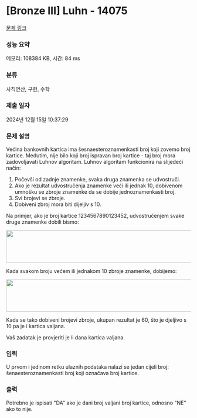 # [Bronze III] Luhn - 14075 

[문제 링크](https://www.acmicpc.net/problem/14075) 

### 성능 요약

메모리: 108384 KB, 시간: 84 ms

### 분류

사칙연산, 구현, 수학

### 제출 일자

2024년 12월 15일 10:37:29

### 문제 설명

<p style="user-select: auto !important;">Većina bankovnih kartica ima šesnaesteroznamenkasti broj koji zovemo broj kartice. Međutim, nije bilo koji broj ispravan broj kartice - taj broj mora zadovoljavati Luhnov algoritam. Luhnov algoritam funkcionira na slijedeći način:</p>

<ol style="user-select: auto !important;">
	<li style="user-select: auto !important;">Počevši od zadnje znamenke, svaka druga znamenka se udvostruči.</li>
	<li style="user-select: auto !important;">Ako je rezultat udvostručenja znamenke veći ili jednak 10, dobivenom umnošku se zbroje znamenke da se dobije jednoznamenkasti broj.</li>
	<li style="user-select: auto !important;">Svi brojevi se zbroje.</li>
	<li style="user-select: auto !important;">Dobiveni zbroj mora biti dijeljiv s 10.</li>
</ol>

<p style="user-select: auto !important;">Na primjer, ako je broj kartice 1234567890123452, udvostručenjem svake druge znamenke dobili bismo: </p>

<p style="user-select: auto !important;"><img alt="" src="https://onlinejudgeimages.s3.amazonaws.com/problem/14075/%EC%8A%A4%ED%81%AC%EB%A6%B0%EC%83%B7%202017-01-02%20%EC%98%A4%ED%9B%84%203.37.04.png" style="height: 89px; width: 613px; user-select: auto !important;"></p>

<p style="user-select: auto !important;">Kada svakom broju većem ili jednakom 10 zbroje znamenke, dobijemo: </p>

<p style="user-select: auto !important;"><img alt="" src="https://onlinejudgeimages.s3.amazonaws.com/problem/14075/%EC%8A%A4%ED%81%AC%EB%A6%B0%EC%83%B7%202017-01-02%20%EC%98%A4%ED%9B%84%203.37.15.png" style="height: 88px; width: 613px; user-select: auto !important;"></p>

<p style="user-select: auto !important;">Kada se tako dobiveni brojevi zbroje, ukupan rezultat je 60, što je djeljivo s 10 pa je i kartica valjana.</p>

<p style="user-select: auto !important;">Vaš zadatak je provjeriti je li dana kartica valjana. </p>

### 입력 

 <p style="user-select: auto !important;">U prvom i jedinom retku ulaznih podataka nalazi se jedan cijeli broj: šenaesteroznamenkasti broj koji označava broj kartice. </p>

### 출력 

 <p style="user-select: auto !important;">Potrebno je ispisati "DA" ako je dani broj valjani broj kartice, odnosno "NE" ako to nije. </p>

